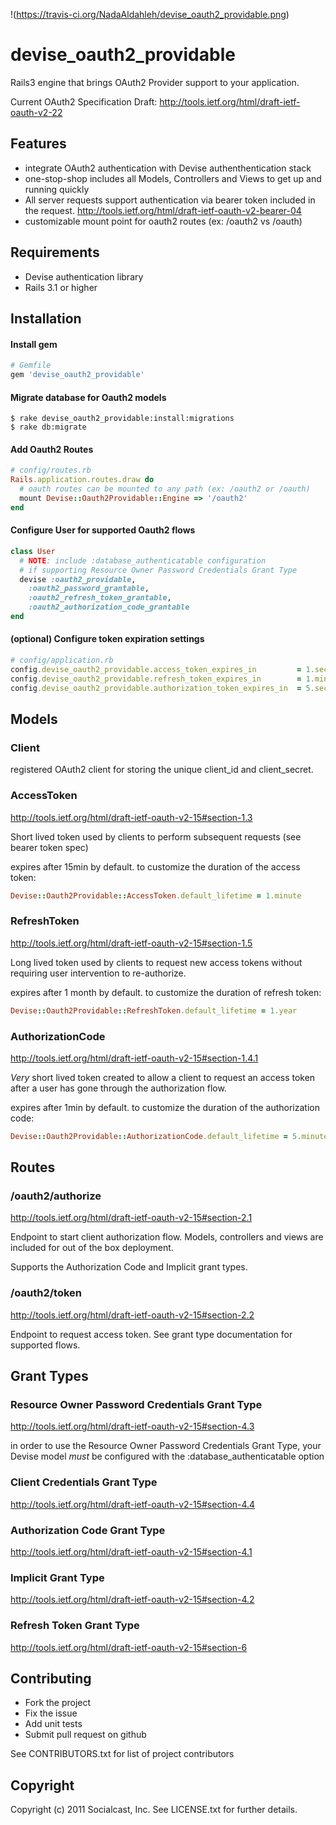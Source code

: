 !(https://travis-ci.org/NadaAldahleh/devise_oauth2_providable.png)

# devise_oauth2_providable

Rails3 engine that brings OAuth2 Provider support to your application.

Current OAuth2 Specification Draft:
http://tools.ietf.org/html/draft-ietf-oauth-v2-22

## Features

* integrate OAuth2 authentication with Devise authenthentication stack
* one-stop-shop includes all Models, Controllers and Views to get up and
  running quickly
* All server requests support authentication via bearer token included in
the request.  http://tools.ietf.org/html/draft-ietf-oauth-v2-bearer-04
* customizable mount point for oauth2 routes (ex: /oauth2 vs /oauth)


## Requirements

* Devise authentication library
* Rails 3.1 or higher

## Installation

#### Install gem
```ruby
# Gemfile
gem 'devise_oauth2_providable'
```

#### Migrate database for Oauth2 models
```
$ rake devise_oauth2_providable:install:migrations
$ rake db:migrate
```

#### Add Oauth2 Routes
```ruby
# config/routes.rb
Rails.application.routes.draw do
  # oauth routes can be mounted to any path (ex: /oauth2 or /oauth)
  mount Devise::Oauth2Providable::Engine => '/oauth2'
end
```

#### Configure User for supported Oauth2 flows
```ruby
class User
  # NOTE: include :database_authenticatable configuration
  # if supporting Resource Owner Password Credentials Grant Type
  devise :oauth2_providable, 
    :oauth2_password_grantable,
    :oauth2_refresh_token_grantable,
    :oauth2_authorization_code_grantable
end
```

#### (optional) Configure token expiration settings
```ruby
# config/application.rb
config.devise_oauth2_providable.access_token_expires_in         = 1.second # 15.minute default
config.devise_oauth2_providable.refresh_token_expires_in        = 1.minute # 1.month default
config.devise_oauth2_providable.authorization_token_expires_in  = 5.seconds # 1.minute default
```

## Models

### Client
registered OAuth2 client for storing the unique client_id and
client_secret.

### AccessToken
http://tools.ietf.org/html/draft-ietf-oauth-v2-15#section-1.3

Short lived token used by clients to perform subsequent requests (see
bearer token spec)

expires after 15min by default.  to customize the duration of the access token:

```ruby
Devise::Oauth2Providable::AccessToken.default_lifetime = 1.minute
```

### RefreshToken
http://tools.ietf.org/html/draft-ietf-oauth-v2-15#section-1.5

Long lived token used by clients to request new access tokens without
requiring user intervention to re-authorize.

expires after 1 month by default. to customize the duration of refresh token:

```ruby
Devise::Oauth2Providable::RefreshToken.default_lifetime = 1.year
```

### AuthorizationCode
http://tools.ietf.org/html/draft-ietf-oauth-v2-15#section-1.4.1

*Very* short lived token created to allow a client to request an access
token after a user has gone through the authorization flow.

expires after 1min by default. to customize the duration of the
authorization code:

```ruby
Devise::Oauth2Providable::AuthorizationCode.default_lifetime = 5.minutes
```

## Routes

### /oauth2/authorize
http://tools.ietf.org/html/draft-ietf-oauth-v2-15#section-2.1

Endpoint to start client authorization flow.  Models, controllers and
views are included for out of the box deployment.

Supports the Authorization Code and Implicit grant types.

### /oauth2/token
http://tools.ietf.org/html/draft-ietf-oauth-v2-15#section-2.2

Endpoint to request access token.  See grant type documentation for
supported flows.

## Grant Types

### Resource Owner Password Credentials Grant Type
http://tools.ietf.org/html/draft-ietf-oauth-v2-15#section-4.3

in order to use the Resource Owner Password Credentials Grant Type, your
Devise model *must* be configured with the :database_authenticatable option

### Client Credentials Grant Type
http://tools.ietf.org/html/draft-ietf-oauth-v2-15#section-4.4

### Authorization Code Grant Type
http://tools.ietf.org/html/draft-ietf-oauth-v2-15#section-4.1

### Implicit Grant Type
http://tools.ietf.org/html/draft-ietf-oauth-v2-15#section-4.2

### Refresh Token Grant Type
http://tools.ietf.org/html/draft-ietf-oauth-v2-15#section-6

## Contributing
 
* Fork the project
* Fix the issue
* Add unit tests
* Submit pull request on github

See CONTRIBUTORS.txt for list of project contributors

## Copyright

Copyright (c) 2011 Socialcast, Inc. 
See LICENSE.txt for further details.

